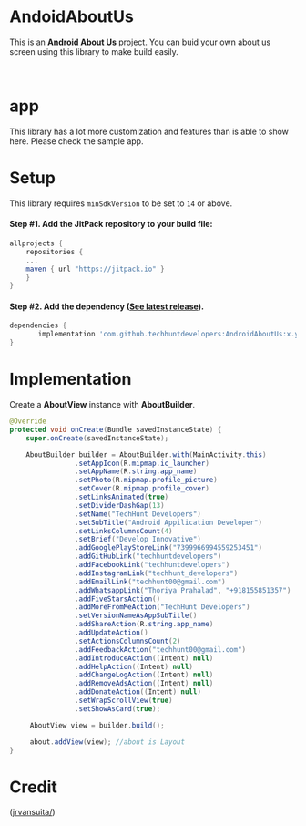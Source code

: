 <!-- Library Logo -->
<!-- <img src="app/src/main/res/mipmap-xxxhdpi/ic_launcher.png?raw=true" align="left" hspace="1" vspace="1">-->

<!-- Buy me a cup of coffe 
<a href='https://ko-fi.com/A406JCM' style='margin:13px;' target='_blank' align="right"><img align="right" height='36' src='https://az743702.vo.msecnd.net/cdn/kofi4.png?v=f' alt='Buy Me a Coffee at ko-fi.com' /></a>
<a href='https://play.google.com/store/apps/details?id=com.vansuita.materialabout.sample&pcampaignid=MKT-Other-global-all-co-prtnr-py-PartBadge-Mar2515-1' target='_blank' align="right"><img align="right" height='36' src='https://s20.postimg.org/muzx3w4jh/google_play_badge.png' alt='Get it on Google Play' /></a>-->

# AndoidAboutUs


This is an [**Android About Us**](https://developer.android.com) project. You can buid your own about us screen using this library to make build easily.

</br>

# app
 This library has a lot more customization and features than is able to show here. Please check the sample app.


<!--<img src="images/screenshots/dark.jpg" height='auto' width='270'/><img src="images/screenshots/light.jpg" height='auto' width='270'/><img src="images/screenshots/custom.jpg" height='auto' width='270'/>

[![Appetize.io](https://img.shields.io/badge/Apptize.io-Run%20Now-brightgreen.svg?)](https://appetize.io/embed/3b4dpd5kv90mpa67mp5h8mugc0?device=nexus7&scale=50&autoplay=true&orientation=portrait&deviceColor=black) [![Demo](https://img.shields.io/badge/Demo-Download-blue.svg)](http://apk-dl.com/dl/com.vansuita.materialabout.sample) 
 [![Codacy Badge](https://api.codacy.com/project/badge/Grade/118bb89e3bed43e2b462201654224a60)](https://www.codacy.com/app/jrvansuita/MaterialAbout?utm_source=github.com&amp;utm_medium=referral&amp;utm_content=jrvansuita/MaterialAbout&amp;utm_campaign=Badge_Grade) 
 <a target="_blank" href="https://developer.android.com/reference/android/os/Build.VERSION_CODES.html#GINGERBREAD"><img src="https://img.shields.io/badge/API-9%2B-blue.svg?style=flat" alt="API" /></a> -->


# Setup

This library requires `minSdkVersion` to be set to `14` or above.

#### Step #1. Add the JitPack repository to your build file:

```gradle
allprojects {
    repositories {
	...
	maven { url "https://jitpack.io" }
    }
}
```

#### Step #2. Add the dependency ([See latest release](https://jitpack.io/#techhuntdevelopers/AndroidAboutUs)).

```groovy
dependencies {
       implementation 'com.github.techhuntdevelopers:AndroidAboutUs:x.y.z'
}
```
# Implementation

Create a **AboutView** instance with **AboutBuilder**.
```java
@Override
protected void onCreate(Bundle savedInstanceState) {
    super.onCreate(savedInstanceState);

    AboutBuilder builder = AboutBuilder.with(MainActivity.this)
                .setAppIcon(R.mipmap.ic_launcher)
                .setAppName(R.string.app_name)
                .setPhoto(R.mipmap.profile_picture)
                .setCover(R.mipmap.profile_cover)
                .setLinksAnimated(true)
                .setDividerDashGap(13)
                .setName("TechHunt Developers")
                .setSubTitle("Android Appilication Developer")
                .setLinksColumnsCount(4)
                .setBrief("Develop Innovative")
                .addGooglePlayStoreLink("7399966994559253451")
                .addGitHubLink("techhuntdevelopers")
                .addFacebookLink("techhuntdevelopers")
                .addInstagramLink("techhunt_developers")
                .addEmailLink("techhunt00@gmail.com")
                .addWhatsappLink("Thoriya Prahalad", "+918155851357")
                .addFiveStarsAction()
                .addMoreFromMeAction("TechHunt Developers")
                .setVersionNameAsAppSubTitle()
                .addShareAction(R.string.app_name)
                .addUpdateAction()
                .setActionsColumnsCount(2)
                .addFeedbackAction("techhunt00@gmail.com")
                .addIntroduceAction((Intent) null)
                .addHelpAction((Intent) null)
                .addChangeLogAction((Intent) null)
                .addRemoveAdsAction((Intent) null)
                .addDonateAction((Intent) null)
                .setWrapScrollView(true)
                .setShowAsCard(true);

     AboutView view = builder.build();

     about.addView(view); //about is Layout
}
```


# Credit 
([jrvansuita/](https://github.com/jrvansuita/MaterialAbout))





